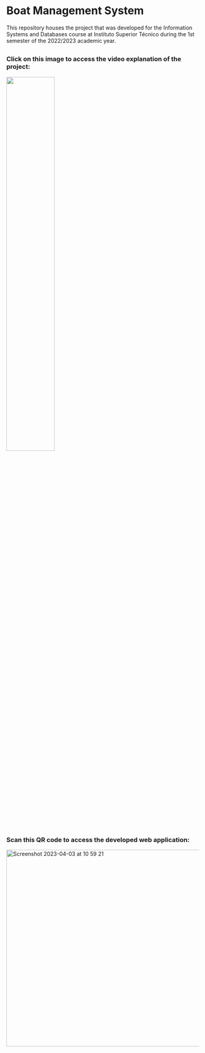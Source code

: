 # Boat Management System

This repository houses the project that was developed for the Information Systems and Databases course at Instituto Superior Técnico during the 1st semester of the 2022/2023 academic year.

##

### Click on this image to access the video explanation of the project:

[<img src="https://img.youtube.com/vi/CYcBWsOI6Yg/maxresdefault.jpg" width="50%">](https://www.youtube.com/watch?v=CYcBWsOI6Yg "Boat Management System")

##

### Scan this QR code to access the developed web application:

[<img width="513" alt="Screenshot 2023-04-03 at 10 59 21" src="https://user-images.githubusercontent.com/72610491/229477642-f1194135-5e4c-46c2-8b26-f560cb9ba46e.png">](http://web2.tecnico.ulisboa.pt/ist193386/app.cgi)
